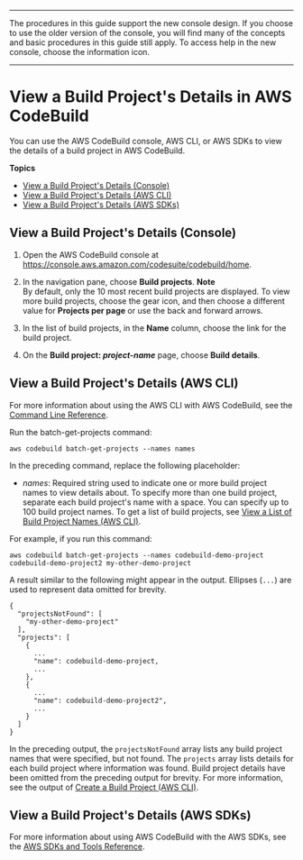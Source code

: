 --------

 The procedures in this guide support the new console design\. If you choose to use the older version of the console, you will find many of the concepts and basic procedures in this guide still apply\. To access help in the new console, choose the information icon\.

--------

# View a Build Project's Details in AWS CodeBuild<a name="view-project-details"></a>

You can use the AWS CodeBuild console, AWS CLI, or AWS SDKs to view the details of a build project in AWS CodeBuild\.

**Topics**
+ [View a Build Project's Details \(Console\)](#view-project-details-console)
+ [View a Build Project's Details \(AWS CLI\)](#view-project-details-cli)
+ [View a Build Project's Details \(AWS SDKs\)](#view-project-details-sdks)

## View a Build Project's Details \(Console\)<a name="view-project-details-console"></a>

1. Open the AWS CodeBuild console at [https://console\.aws\.amazon\.com/codesuite/codebuild/home](https://console.aws.amazon.com/codesuite/codebuild/home)\.

1. In the navigation pane, choose **Build projects**\.
**Note**  
By default, only the 10 most recent build projects are displayed\. To view more build projects, choose the gear icon, and then choose a different value for **Projects per page** or use the back and forward arrows\.

1. In the list of build projects, in the **Name** column, choose the link for the build project\.

1. On the **Build project: *project\-name*** page, choose **Build details**\.

## View a Build Project's Details \(AWS CLI\)<a name="view-project-details-cli"></a>

For more information about using the AWS CLI with AWS CodeBuild, see the [Command Line Reference](cmd-ref.md)\.

Run the batch\-get\-projects command:

```
aws codebuild batch-get-projects --names names
```

In the preceding command, replace the following placeholder:
+ *names*: Required string used to indicate one or more build project names to view details about\. To specify more than one build project, separate each build project's name with a space\. You can specify up to 100 build project names\. To get a list of build projects, see [View a List of Build Project Names \(AWS CLI\)](view-project-list.md#view-project-list-cli)\.

For example, if you run this command:

```
aws codebuild batch-get-projects --names codebuild-demo-project codebuild-demo-project2 my-other-demo-project
```

A result similar to the following might appear in the output\. Ellipses \(`...`\) are used to represent data omitted for brevity\.

```
{
  "projectsNotFound": [
    "my-other-demo-project"
  ],
  "projects": [
    {
      ...
      "name": codebuild-demo-project,
      ...
    },
    {
      ...
      "name": codebuild-demo-project2",
      ...
    }
  ]
}
```

In the preceding output, the `projectsNotFound` array lists any build project names that were specified, but not found\. The `projects` array lists details for each build project where information was found\. Build project details have been omitted from the preceding output for brevity\. For more information, see the output of [Create a Build Project \(AWS CLI\)](create-project.md#create-project-cli)\.

## View a Build Project's Details \(AWS SDKs\)<a name="view-project-details-sdks"></a>

For more information about using AWS CodeBuild with the AWS SDKs, see the [AWS SDKs and Tools Reference](sdk-ref.md)\.